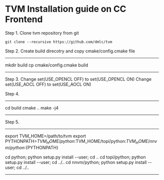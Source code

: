 # TVM Installation guide on CC Frontend

Step 1. Clone tvm repository from git



    git clone --recursive https://github.com/dmlc/tvm


Step 2. Create build direcotry and copy cmake/config.cmake file

---

mkdir build
cp cmake/config.cmake build

---

Step 3. Change set(USE_OPENCL OFF) to set(USE_OPENCL ON)
Change set(USE_AOCL OFF) to set(USE_AOCL ON)

Step 4. 

---

cd build
cmake ..
make -j4

---

Step 5. 

---
export TVM_HOME=/path/to/tvm
export PYTHONPATH=$TVM_HOME/python:$TVM_HOME/topi/python:$TVM_HOME/nnvm/python:${PYTHONPATH}

cd python; python setup.py install --user; cd ..
cd topi/python; python setup.py install --user; cd ../..
cd nnvm/python; python setup.py install --user; cd ../..

---